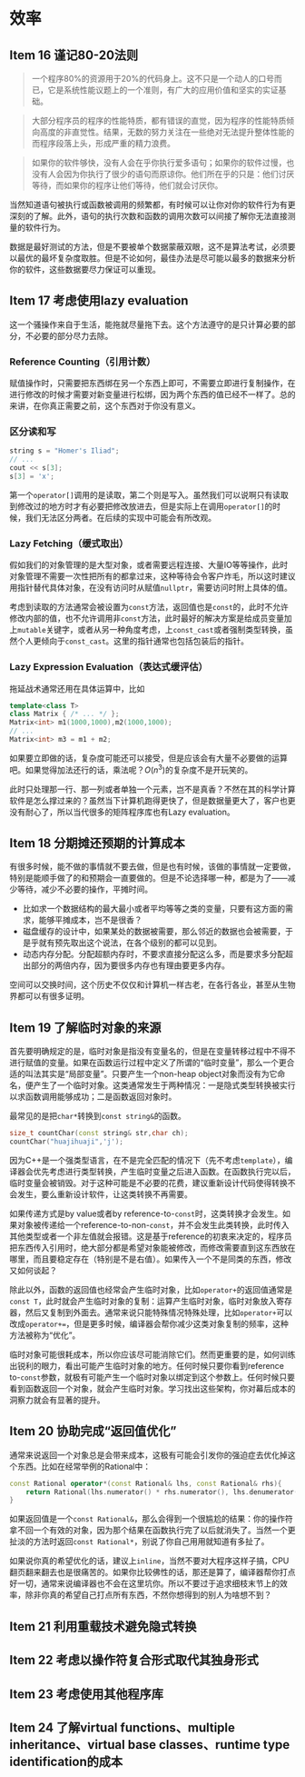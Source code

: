 # 效率

## Item 16 谨记80-20法则

> 一个程序80%的资源用于20%的代码身上。这不只是一个动人的口号而已，它是系统性能议题上的一个准则，有广大的应用价值和坚实的实证基础。

> 大部分程序员的程序的性能特质，都有错误的直觉，因为程序的性能特质倾向高度的非直觉性。结果，无数的努力关注在一些绝对无法提升整体性能的而程序段落上头，形成严重的精力浪费。

> 如果你的软件够快，没有人会在乎你执行爱多语句；如果你的软件过慢，也没有人会因为你执行了很少的语句而原谅你。他们所在乎的只是：他们讨厌等待，而如果你的程序让他们等待，他们就会讨厌你。

当然知道语句被执行或函数被调用的频繁都，有时候可以让你对你的软件行为有更深刻的了解。此外，语句的执行次数和函数的调用次数可以间接了解你无法直接测量的软件行为。

数据是最好测试的方法，但是不要被单个数据蒙蔽双眼，这不是算法考试，必须要以最优的最坏复杂度取胜。但是不论如何，最佳办法是尽可能以最多的数据来分析你的软件，这些数据要尽力保证可以重现。

## Item 17 考虑使用lazy evaluation

这一个骚操作来自于生活，能拖就尽量拖下去。这个方法遵守的是只计算必要的部分，不必要的部分尽力去除。

### Reference Counting（引用计数）

赋值操作时，只需要把东西绑在另一个东西上即可，不需要立即进行复制操作，在进行修改的时候才需要对新变量进行松绑，因为两个东西的值已经不一样了。总的来讲，在你真正需要之前，这个东西对于你没有意义。

### 区分读和写

```c++
string s = "Homer's Iliad";
// ...
cout << s[3];
s[3] = 'x';
```

第一个`operator[]`调用的是读取，第二个则是写入。虽然我们可以说啊只有读取到修改过的地方时才有必要把修改放进去，但是实际上在调用`operator[]`的时候，我们无法区分两者。在后续的实现中可能会有所改观。

### Lazy Fetching（缓式取出）

假如我们的对象管理的是大型对象，或者需要远程连接、大量IO等等操作，此时对象管理不需要一次性把所有的都拿过来，这种等待会令客户炸毛，所以这时建议用指针替代具体对象，在没有访问时从赋值`nullptr`，需要访问时附上具体的值。

考虑到读取的方法通常会被设置为`const`方法，返回值也是`const`的，此时不允许修改内部的值，也不允许调用非`const`方法，此时最好的解决方案是给成员变量加上`mutable`关键字，或者从另一种角度考虑，上`const_cast`或者强制类型转换，虽然个人更倾向于`const_cast`。这里的指针通常也包括包装后的指针。

### Lazy Expression Evaluation（表达式缓评估）

拖延战术通常还用在具体运算中，比如

```c++
template<class T>
class Matrix { /* ... */ };
Matrix<int> m1(1000,1000),m2(1000,1000);
// ...
Matrix<int> m3 = m1 + m2;
```

如果要立即做的话，复杂度可能还可以接受，但是应该会有大量不必要做的运算吧。如果觉得加法还行的话，乘法呢？$O(n^3)$的复杂度不是开玩笑的。

此时只处理那一行、那一列或者单独一个元素，岂不是真香？不然在其的科学计算软件是怎么撑过来的？虽然当下计算机跑得更快了，但是数据量更大了，客户也更没有耐心了，所以当代很多的矩阵程序库也有Lazy evaluation。

## Item 18 分期摊还预期的计算成本

有很多时候，能不做的事情就不要去做，但是也有时候，该做的事情就一定要做，特别是能顺手做了的和预期会一直要做的。但是不论选择哪一种，都是为了——减少等待，减少不必要的操作，平摊时间。

+ 比如求一个数据结构的最大最小或者平均等等之类的变量，只要有这方面的需求，能够平摊成本，岂不是很香？
+ 磁盘缓存的设计中，如果某处的数据被需要，那么邻近的数据也会被需要，于是乎就有预先取出这个说法，在各个级别的都可以见到。
+ 动态内存分配。分配超额内存时，不要求直接分配这么多，而是要求多分配超出部分的两倍内存，因为要很多内存也有理由要更多内存。

空间可以交换时间，这个历史不仅仅和计算机一样古老，在各行各业，甚至从生物界都可以有很多证明。

## Item 19 了解临时对象的来源

首先要明确规定的是，临时对象是指没有变量名的，但是在变量转移过程中不得不进行赋值的变量。如果在函数运行过程中定义了所谓的“临时变量”，那么一个更合适的叫法其实是“局部变量”。只要产生一个non-heap object对象而没有为它命名，便产生了一个临时对象。这类通常发生于两种情况：一是隐式类型转换被实行以求函数调用能够成功；二是函数返回对象时。

最常见的是把`char*`转换到`const string&`的函数。

```c++
size_t countChar(const string& str,char ch);
countChar("huajihuaji",'j');
```

因为C++是一个强类型语言，在不是完全匹配的情况下（先不考虑`template`），编译器会优先考虑进行类型转换，产生临时变量之后进入函数。在函数执行完以后，临时变量会被销毁。对于这种可能是不必要的花费，建议重新设计代码使得转换不会发生，要么重新设计软件，让这类转换不再需要。

如果传递方式是by value或者by reference-to-`const`时，这类转换才会发生。如果对象被传递给一个reference-to-non-`const`，并不会发生此类转换，此时传入其他类型或者一个非左值就会报错。这是基于reference的初衷来决定的，程序员把东西传入引用时，绝大部分都是希望对象能被修改，而修改需要直到这东西放在哪里，而且要稳定存在（特别是不是右值）。如果传入一个不是同类的东西，修改又如何谈起？

除此以外，函数的返回值也经常会产生临时对象，比如`operator+`的返回值通常是`const T`，此时就会产生临时对象的复制：运算产生临时对象，临时对象放入寄存器，然后又复制到外面去。通常来说只能特殊情况特殊处理，比如`operator+`可以改成`operator+=`，但是更多时候，编译器会帮你减少这类对象复制的频率，这种方法被称为“优化”。

临时对象可能很耗成本，所以你应该尽可能消除它们。然而更重要的是，如何训练出锐利的眼力，看出可能产生临时对象的地方。任何时候只要你看到reference to-`const`参数，就极有可能产生一个临时对象以绑定到这个参数上。任何时候只要看到函数返回一个对象，就会产生临时对象。学习找出这些架构，你对幕后成本的洞察力就会有显著的提升。

## Item 20 协助完成“返回值优化”

通常来说返回一个对象总是会带来成本，这极有可能会引发你的强迫症去优化掉这个东西。比如在经常举例的Rational中：

```c++
const Rational operator*(const Rational& lhs, const Rational& rhs){
	return Rational(lhs.numerator() * rhs.numerator(), lhs.denumerator() * rhs.denumerator());
}
```

如果返回值是一个`const Rational&`，那么会得到一个很尴尬的结果：你的操作符拿不回一个有效的对象，因为那个结果在函数执行完了以后就消失了。当然一个更扯淡的方法时返回`const Rational*`，别说了你自己用用就知道有多扯了。

如果说你真的希望优化的话，建议上`inline`，当然不要对大程序这样子搞，CPU翻页翻来翻去也是很痛苦的。如果你比较佛性的话，那还是算了，编译器帮你打点好一切，通常来说编译器也不会在这里坑你。所以不要过于追求细枝末节上的效率，除非你真的希望自己打点所有东西，不然你想得到的别人为啥想不到？

## Item 21 利用重载技术避免隐式转换



## Item 22 考虑以操作符复合形式取代其独身形式



## Item 23 考虑使用其他程序库



## Item 24 了解virtual functions、multiple inheritance、virtual base classes、runtime type identification的成本